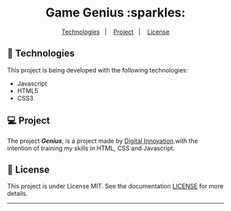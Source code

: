 <h1 align="center">Game Genius :sparkles:</h1>

<p align="center">
  <a href="#-Technologies">Technologies</a>&nbsp;&nbsp;&nbsp;|&nbsp;&nbsp;&nbsp;
  <a href="#-Project">Project</a>&nbsp;&nbsp;&nbsp;|&nbsp;&nbsp;&nbsp;
  <a href="#memo-license">License</a>
</p>

## 🚀 Technologies

This project is being developed with the following technologies:

- Javascript
- HTML5
- CSS3

## 💻 Project

The project ***Genius***, is a project made by [Digital Innovation](https://web.digitalinnovation.one).with the intention of training my skills in HTML, CSS and Javascript.


## :memo: License

This project is under License MIT. See the documentation [LICENSE](LICENSE) for more details.

---
